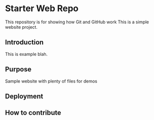 # Starter Web Repo

This repository is for showing how Git and GitHub work
This is a simple website project.

## Introduction

This is example blah.

## Purpose

Sample website with plenty of files for demos

## Deployment

## How to contribute